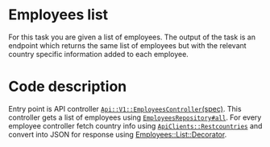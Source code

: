 # Employees list

For this task you are given a list of employees. The output of the task is an endpoint which returns the same list of employees but with the relevant country specific information added to each employee.

# Code description

Entry point is API controller [`Api::V1::EmployeesController`](https://github.com/evheny0/employees_platform/blob/master/app/controllers/api/v1/employees_controller.rb)[(spec)](https://github.com/evheny0/employees_platform/blob/master/spec/requests/api/v1/employees_spec.rb). This controller gets a list of employees using [`EmployeesRepository#all`](https://github.com/evheny0/employees_platform/blob/master/app/repositories/employees_repository.rb). For every employee controller fetch country info using [`ApiClients::Restcountries`](https://github.com/evheny0/employees_platform/blob/master/lib/api_clients/restcountries.rb) and convert into JSON for response using [Employees::List::Decorator](https://github.com/evheny0/employees_platform/blob/master/app/domains/employees/list/decorator.rb).
